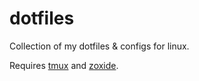 # dotfiles

Collection of my dotfiles & configs for linux.

Requires [tmux](https://github.com/tmux/tmux) and [zoxide](https://github.com/ajeetdsouza/zoxide).

